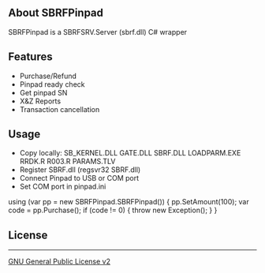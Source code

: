 ## About SBRFPinpad ##
SBRFPinpad is a SBRFSRV.Server (sbrf.dll) C# wrapper

## Features ##
- Purchase/Refund
- Pinpad ready check
- Get pinpad SN
- X&Z Reports
- Transaction cancellation

## Usage ##
- Copy locally:
	SB_KERNEL.DLL
	GATE.DLL
	SBRF.DLL
	LOADPARM.EXE
	RRDK.R
	R003.R
	PARAMS.TLV
- Register SBRF.dll (regsvr32 SBRF.dll)
- Connect Pinpad to USB or COM port
- Set COM port in pinpad.ini

using (var pp = new SBRFPinpad.SBRFPinpad()) 
{
	pp.SetAmount(100);
    var code = pp.Purchase();
    if (code != 0)
	{
		throw new Exception();
    }
}

## License ##
-------
[GNU General Public License v2](http://opensource.org/licenses/GPL-2.0)